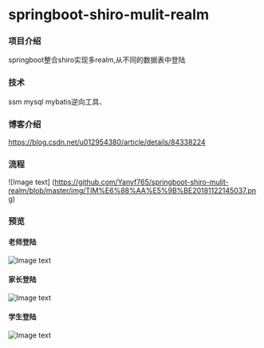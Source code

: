 # springboot-shiro-mulit-realm

### 项目介绍
springboot整合shiro实现多realm,从不同的数据表中登陆

### 技术
ssm mysql mybatis逆向工具、

### 博客介绍
https://blog.csdn.net/u012954380/article/details/84338224

### 流程
![Image text]
(https://github.com/Yanyf765/springboot-shiro-mulit-realm/blob/master/img/TIM%E6%88%AA%E5%9B%BE20181122145037.png)

### 预览

#### 老师登陆
![Image text](https://github.com/Yanyf765/springboot-shiro-mulit-realm/blob/master/img/TIM%E6%88%AA%E5%9B%BE20181122134609.png)

#### 家长登陆
![Image text](https://github.com/Yanyf765/springboot-shiro-mulit-realm/blob/master/img/TIM%E6%88%AA%E5%9B%BE20181122134709.png)

#### 学生登陆
![Image text](https://github.com/Yanyf765/springboot-shiro-mulit-realm/blob/master/img/TIM%E6%88%AA%E5%9B%BE20181122134635.png)




